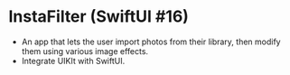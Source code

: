 # InstaFilter (SwiftUI #16)
- An app that lets the user import photos from their library, then modify them using various image effects.
- Integrate UIKIt with SwiftUI.
 
 
